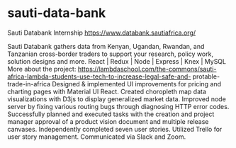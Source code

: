 # sauti-data-bank
 Sauti Databank Internship
https://www.databank.sautiafrica.org/

Sauti Databank gathers data from Kenyan, Ugandan, Rwandan, and Tanzanian cross-border traders to support your research, policy work, solution designs and more.
React | Redux | Node | Express | Knex | MySQL
More about the project: https://lambdaschool.com/the-commons/sauti-africa-lambda-students-use-tech-to-increase-legal-safe-and- protable-trade-in-africa
Designed & implemented UI improvements for pricing and charting pages with Material UI React.
Created choropleth map data visualizations with D3js to display generalized market data.
Improved node server by fixing various routing bugs through diagnosing HTTP error codes.
Successfully planned and executed tasks with the creation and project manager approval of a product vision document and multiple release canvases.
Independently completed seven user stories.
Utilized Trello for user story management.
Communicated via Slack and Zoom.
